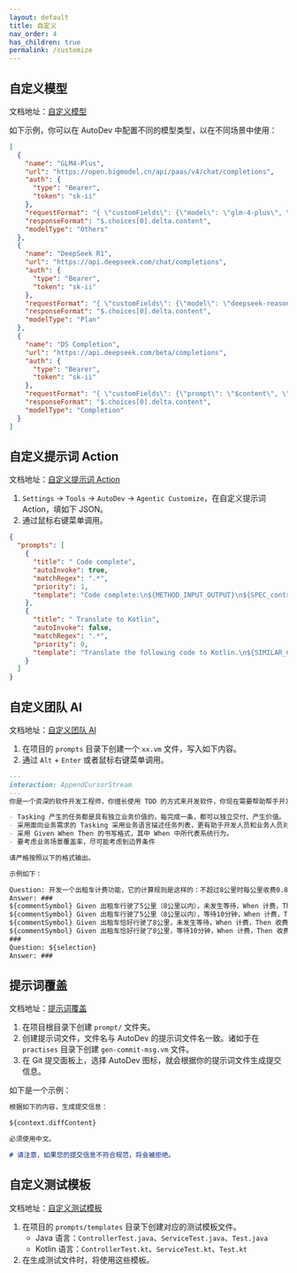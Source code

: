 ```yaml
---
layout: default
title: 自定义
nav_order: 4
has_children: true
permalink: /customize
---
```


## 自定义模型

文档地址：[自定义模型](/customize/custom-llm-server)

如下示例，你可以在 AutoDev 中配置不同的模型类型，以在不同场景中使用：

```json
[
  {
    "name": "GLM4-Plus",
    "url": "https://open.bigmodel.cn/api/paas/v4/chat/completions",
    "auth": {
      "type": "Bearer",
      "token": "sk-ii"
    },
    "requestFormat": "{ \"customFields\": {\"model\": \"glm-4-plus\", \"stream\": true}}",
    "responseFormat": "$.choices[0].delta.content",
    "modelType": "Others"
  },
  {
    "name": "DeepSeek R1",
    "url": "https://api.deepseek.com/chat/completions",
    "auth": {
      "type": "Bearer",
      "token": "sk-ii"
    },
    "requestFormat": "{ \"customFields\": {\"model\": \"deepseek-reasoner\", \"stream\": true}}",
    "responseFormat": "$.choices[0].delta.content",
    "modelType": "Plan"
  },
  {
    "name": "DS Completion",
    "url": "https://api.deepseek.com/beta/completions",
    "auth": {
      "type": "Bearer",
      "token": "sk-ii"
    },
    "requestFormat": "{ \"customFields\": {\"prompt\": \"$content\", \"model\": \"deepseek-chat\", \"max_tokens\": 128 }}",
    "responseFormat": "$.choices[0].delta.content",
    "modelType": "Completion"
  }
]
```

## 自定义提示词 Action

文档地址：[自定义提示词 Action](/customize/custom-action)

1. `Settings` -> `Tools` -> `AutoDev` -> `Agentic Customize`，在自定义提示词 Action，填如下 JSON。
2. 通过鼠标右键菜单调用。

```json
{
  "prompts": [
    {
      "title": " Code complete",
      "autoInvoke": true,
      "matchRegex": ".*",
      "priority": 1,
      "template": "Code complete:\n${METHOD_INPUT_OUTPUT}\n${SPEC_controller}\n\n${SELECTION}"
    },
    {
      "title": " Translate to Kotlin",
      "autoInvoke": false,
      "matchRegex": ".*",
      "priority": 0,
      "template": "Translate the following code to Kotlin.\n${SIMILAR_CHUNK}\nCompare these snippets:\n${METHOD_INPUT_OUTPUT}\nHere is the code:\n${SELECTION}"
    }
  ]
}
```

## 自定义团队 AI

文档地址：[自定义团队 AI](/customize/custom-team-ai)

1. 在项目的 `prompts` 目录下创建一个 `xx.vm` 文件，写入如下内容。
2. 通过 `Alt` + `Enter` 或者鼠标右键菜单调用。

```markdown
---
interaction: AppendCursorStream
---
你是一个资深的软件开发工程师，你擅长使用 TDD 的方式来开发软件，你现在需要帮助帮手开发人员做好 Tasking，以方便于编写测试用例。

- Tasking 产生的任务都是具有独立业务价值的，每完成一条，都可以独立交付、产生价值。
- 采用面向业务需求的 Tasking 采用业务语言描述任务列表，更有助于开发人员和业务人员对需求进行详细的沟通和确认。
- 采用 Given When Then 的书写格式，其中 When 中所代表系统行为。
- 要考虑业务场景覆盖率，尽可能考虑到边界条件

请严格按照以下的格式输出。

示例如下：

Question: 开发一个出租车计费功能，它的计算规则是这样的：不超过8公里时每公里收费0.8元，超过8公里则每公里加收50%长途费，停车等待时每分钟加收0.25元。
Answer: ###
${commentSymbol} Given 出租车行驶了5公里（8公里以内），未发生等待，When 计费，Then 收费4元
${commentSymbol} Given 出租车行驶了5公里（8公里以内），等待10分钟，When 计费，Then 收费6.5元
${commentSymbol} Given 出租车恰好行驶了8公里，未发生等待，When 计费，Then 收费6.4元
${commentSymbol} Given 出租车恰好行驶了8公里，等待10分钟，When 计费，Then 收费8.9元
###
Question: ${selection}
Answer: ###
```

## 提示词覆盖

文档地址：[提示词覆盖](/customize/prompt-override.md)

1. 在项目根目录下创建 `prompt/` 文件夹。
2. 创建提示词文件，文件名与 AutoDev 的提示词文件名一致。诸如于在 `practises` 目录下创建 `gen-commit-msg.vm` 文件。
3. 在 Git 提交面板上，选择 AutoDev 图标，就会根据你的提示词文件生成提交信息。

如下是一个示例：

```markdown
根据如下的内容，生成提交信息：

${context.diffContent}

必须使用中文。

# 请注意，如果您的提交信息不符合规范，将会被拒绝。
```

## 自定义测试模板

文档地址：[自定义测试模板](/customize/custom-test-template.md)

1. 在项目的 `prompts/templates` 目录下创建对应的测试模板文件。
    - Java 语言：`ControllerTest.java`、`ServiceTest.java`、`Test.java`
    - Kotlin 语言：`ControllerTest.kt`、`ServiceTest.kt`、`Test.kt`
2. 在生成测试文件时，将使用这些模板。

